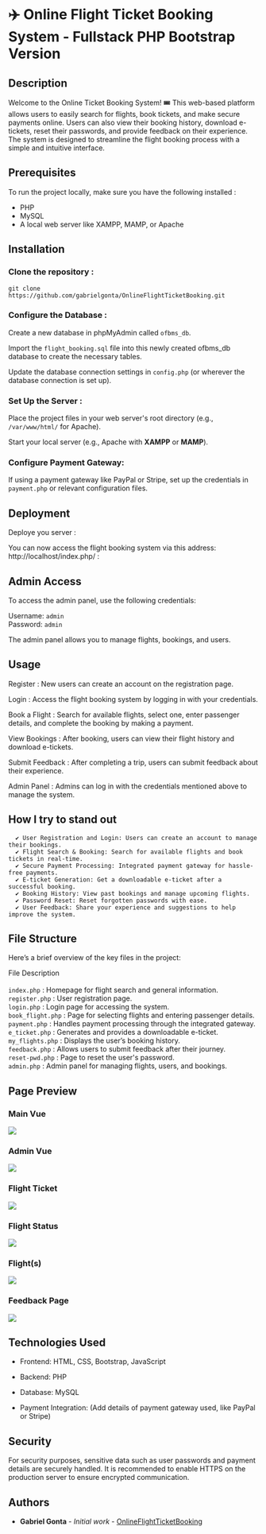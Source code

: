 # ✈️ Online Flight Ticket Booking System - Fullstack PHP Bootstrap Version

## Description

Welcome to the Online Ticket Booking System! 🎟️ 
This web-based platform allows users to easily search for flights, book tickets, and make secure payments online. Users can also view their booking history, download e-tickets, reset their passwords, and provide feedback on their experience. The system is designed to streamline the flight booking process with a simple and intuitive interface.

## Prerequisites
To run the project locally, make sure you have the following installed :

- PHP
- MySQL
- A local web server like XAMPP, MAMP, or Apache

## Installation

### Clone the repository :

```
git clone https://github.com/gabrielgonta/OnlineFlightTicketBooking.git
```

### Configure the Database :

Create a new database in phpMyAdmin called ```ofbms_db```.

Import the ```flight_booking.sql``` file into this newly created ofbms_db database to create the necessary tables.

Update the database connection settings in ```config.php``` (or wherever the database connection is set up).

### Set Up the Server :
Place the project files in your web server's root directory (e.g., ```/var/www/html/``` for Apache).

Start your local server (e.g., Apache with <b>XAMPP</b> or <b>MAMP</b>).

### Configure Payment Gateway:
If using a payment gateway like PayPal or Stripe, set up the credentials in ```payment.php``` or relevant configuration files.

## Deployment

Deploye you server :

You can now access the flight booking system via this address: http://localhost/index.php/ :

## Admin Access
To access the admin panel, use the following credentials:

Username: ```admin```</br>
Password: ```admin```

The admin panel allows you to manage flights, bookings, and users.

## Usage

Register : New users can create an account on the registration page.</br>

Login : Access the flight booking system by logging in with your credentials.</br>

Book a Flight : Search for available flights, select one, enter passenger details, and complete the booking by making a payment.</br>

View Bookings : After booking, users can view their flight history and download e-tickets.</br>

Submit Feedback : After completing a trip, users can submit feedback about their experience.</br>

Admin Panel : Admins can log in with the credentials mentioned above to manage the system.</br>

## How I try to stand out

      ✔️ User Registration and Login: Users can create an account to manage their bookings.
      ✔️ Flight Search & Booking: Search for available flights and book tickets in real-time.
      ✔️ Secure Payment Processing: Integrated payment gateway for hassle-free payments.
      ✔️ E-ticket Generation: Get a downloadable e-ticket after a successful booking.
      ✔️ Booking History: View past bookings and manage upcoming flights.
      ✔️ Password Reset: Reset forgotten passwords with ease.
      ✔️ User Feedback: Share your experience and suggestions to help improve the system.

## File Structure

Here’s a brief overview of the key files in the project:

File	Description</br></br>
```index.php```	: Homepage for flight search and general information.</br>
```register.php``` : User registration page.</br>
```login.php```	: Login page for accessing the system.</br>
```book_flight.php``` : Page for selecting flights and entering passenger details.</br>
```payment.php```	: Handles payment processing through the integrated gateway.</br>
```e_ticket.php``` : Generates and provides a downloadable e-ticket.</br>
```my_flights.php``` : Displays the user’s booking history.</br>
```feedback.php``` : Allows users to submit feedback after their journey.</br>
```reset-pwd.php```	: Page to reset the user's password.</br>
```admin.php```	: Admin panel for managing flights, users, and bookings.</br>

## Page Preview

### Main Vue

![](https://github.com/gabrielgonta/OnlineFlightTicketBooking/blob/main/assets/github/main_vue.png)

### Admin Vue

![](https://github.com/gabrielgonta/OnlineFlightTicketBooking/blob/main/assets/github/admin_vue.png)

### Flight Ticket

![](https://github.com/gabrielgonta/OnlineFlightTicketBooking/blob/main/assets/github/flight_ticket.png)

### Flight Status

![](https://github.com/gabrielgonta/OnlineFlightTicketBooking/blob/main/assets/github/flight_status.png)

### Flight(s)

![](https://github.com/gabrielgonta/OnlineFlightTicketBooking/blob/main/assets/github/flights.png)

### Feedback Page

![](https://github.com/gabrielgonta/OnlineFlightTicketBooking/blob/main/assets/github/feedback.png)


## Technologies Used

- Frontend: HTML, CSS, Bootstrap, JavaScript

- Backend: PHP

- Database: MySQL

- Payment Integration: (Add details of payment gateway used, like PayPal or Stripe)

## Security

For security purposes, sensitive data such as user passwords and payment details are securely handled. It is recommended to enable HTTPS on the production server to ensure encrypted communication.

## Authors

* **Gabriel Gonta** - *Initial work* - [OnlineFlightTicketBooking](https://github.com/gabrielgonta/OnlineFlightTicketBooking.git)